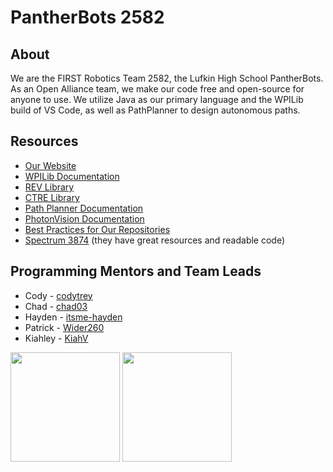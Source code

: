 # PantherBots 2582
## About
 We are the FIRST Robotics Team 2582, the Lufkin High School PantherBots. As an Open Alliance team, we make our code free and open-source for anyone to use. We utilize Java as our primary language and the WPILib build of VS Code, as well as PathPlanner to design autonomous paths. 
## Resources
+ [Our Website](http://lufkinpantherbots.com/)  
+ [WPILib Documentation](https://docs.wpilib.org/es/latest/docs/yearly-overview/yearly-changelog.html)  
+ [REV Library](https://docs.revrobotics.com/ion-control-system/sw/revlib)  
+ [CTRE Library](https://api.ctr-electronics.com/phoenix6/release/java/)  
+ [Path Planner Documentation](https://pathplanner.dev/home.html)
+ [PhotonVision Documentation](https://docs.photonvision.org/en/latest/index.html)
+ [Best Practices for Our Repositories](https://github.com/LHSPantherbots/.github/wiki)  
+ [Spectrum 3874](https://github.com/Spectrum3847) (they have great resources and readable code)
## Programming Mentors and Team Leads
+ Cody - [codytrey](https://github.com/codytrey)
+ Chad - [chad03](https://github.com/chadr03)
+ Hayden - [itsme-hayden](https://github.com/itsme-hayden)
+ Patrick - [Wider260](https://github.com/Wider260)
+ Kiahley - [KiahV](https://github.com/KiahV)
<!--
![2024JohnsonBanner_Smaller](https://github.com/user-attachments/assets/4d42041b-77b8-4ccc-8b76-dea5d8276ba8 | width=100)
![image](https://github.com/user-attachments/assets/05317eff-e030-4c07-9382-5b1f77802410 | width=100)
-->

<img src="https://github.com/user-attachments/assets/4d42041b-77b8-4ccc-8b76-dea5d8276ba8" width="175">
<img src="https://github.com/user-attachments/assets/05317eff-e030-4c07-9382-5b1f77802410" width="175">

<!--

**Here are some ideas to get you started:**

🙋‍♀️ A short introduction - what is your organization all about?
🌈 Contribution guidelines - how can the community get involved?
👩‍💻 Useful resources - where can the community find your docs? Is there anything else the community should know?
🍿 Fun facts - what does your team eat for breakfast?
🧙 Remember, you can do mighty things with the power of [Markdown](https://docs.github.com/github/writing-on-github/getting-started-with-writing-and-formatting-on-github/basic-writing-and-formatting-syntax)
-->

